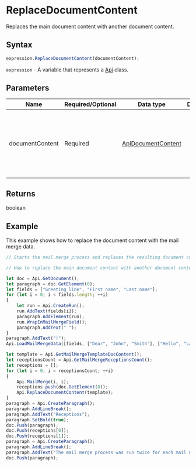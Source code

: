 # ReplaceDocumentContent

Replaces the main document content with another document content.

## Syntax

```javascript
expression.ReplaceDocumentContent(documentContent);
```

`expression` - A variable that represents a [Api](../Api.md) class.

## Parameters

| **Name** | **Required/Optional** | **Data type** | **Default** | **Description** |
| ------------- | ------------- | ------------- | ------------- | ------------- |
| documentContent | Required | [ApiDocumentContent](../../ApiDocumentContent/ApiDocumentContent.md) |  | The document content which the main document content will be replaced with. |

## Returns

boolean

## Example

This example shows how to replace the document content with the mail merge data.

```javascript editor-docx
// Starts the mail merge process and replaces the resulting document content with the mail merge template document.

// How to replace the main document content with another document content.

let doc = Api.GetDocument();
let paragraph = doc.GetElement(0);
let fields = ["Greeting line", "First name", "Last name"];
for (let i = 0; i < fields.length; ++i) 
{
	let run = Api.CreateRun();
	run.AddText(fields[i]);
	paragraph.AddElement(run);
	run.WrapInMailMergeField();
	paragraph.AddText(" ");
}
paragraph.AddText("!");
Api.LoadMailMergeData([fields, ["Dear", "John", "Smith"], ["Hello", "Lara", "Davis"]]);

let template = Api.GetMailMergeTemplateDocContent();
let receptionsCount = Api.GetMailMergeReceptionsCount();
let receptions = [];
for (let i = 0; i < receptionsCount; ++i) 
{
	Api.MailMerge(i, i);
	receptions.push(doc.GetElement(0));
	Api.ReplaceDocumentContent(template);
}
paragraph = Api.CreateParagraph();
paragraph.AddLineBreak();
paragraph.AddText("Receptions");
paragraph.SetBold(true);
doc.Push(paragraph);
doc.Push(receptions[0]);
doc.Push(receptions[1]);
paragraph = Api.CreateParagraph();
paragraph.AddLineBreak();
paragraph.AddText("The mail merge process was run twice for each mail merge reception. But the results were replaced with the mail merge template document content. This template allows you to save each mail merge reception to the separate file.");
doc.Push(paragraph);
```
